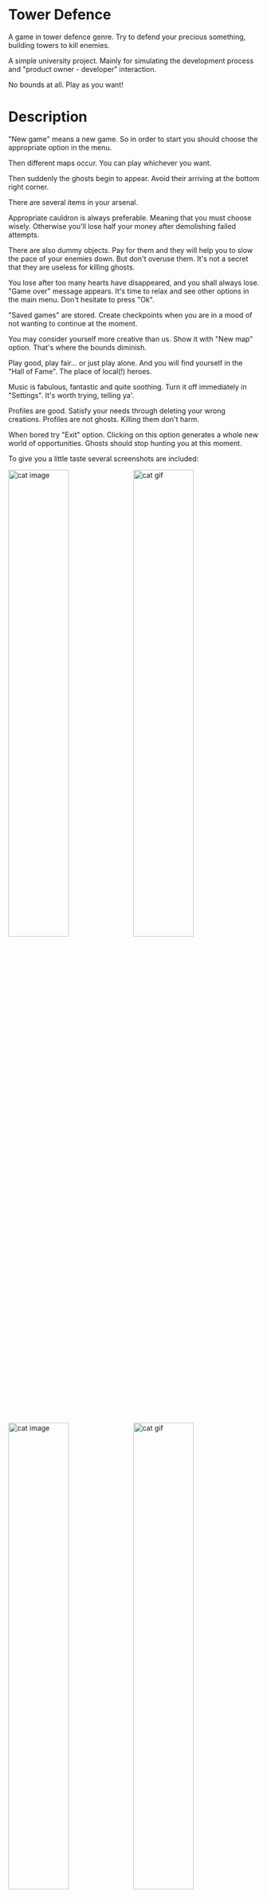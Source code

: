 # Tower Defence
A game in tower defence genre. Try to defend your precious something, building towers to kill enemies.

A simple university project. Mainly for simulating the development process and "product owner - developer" interaction.

No bounds at all. Play as you want!


# Description
"New game" means a new game. So in order to start you should choose the appropriate option in the menu.

Then different maps occur. You can play whichever you want.

Then suddenly the ghosts begin to appear. Avoid their arriving at the bottom right corner.

There are several items in your arsenal. 

Appropriate cauldron is always preferable. Meaning that you must choose wisely. Otherwise you'll lose half your money after demolishing failed attempts.

There are also dummy objects. Pay for them and they will help you to slow the pace of your enemies down. But don't overuse them. It's not a secret that they are useless for killing ghosts.

You lose after too many hearts have disappeared, and you shall always lose. "Game over" message appears. It's time to relax and see other options in the main menu. Don't hesitate to press "Ok".

"Saved games" are stored. Create checkpoints when you are in a mood of not wanting to continue at the moment.

You may consider yourself more creative than us. Show it with "New map" option. That's where the bounds diminish.

Play good, play fair... or just play alone. And you will find yourself in the "Hall of Fame". The place of local(!) heroes.

Music is fabulous, fantastic and quite soothing. Turn it off immediately in "Settings". It's worth trying, telling ya'. 

Profiles are good. Satisfy your needs through deleting your wrong creations. Profiles are not ghosts. Killing them don't harm.

When bored try "Exit" option. Clicking on this option generates a whole new world of opportunities. Ghosts should stop hunting you at this moment.

To give you a little taste several screenshots are included:

<img src="https://drive.google.com/uc?export=view&id=1orHodgVYfapTwoYm4A91C60ZYBnTayO_" width=49% alt="cat image"> <img src="https://drive.google.com/uc?export=view&id=1zIvFOv-aEP4h9klmHMJLAkeMglv1GjSB" width=49% alt="cat gif">
<img src="https://drive.google.com/uc?export=view&id=1NMJ2m_J1wa7cFWOBmMNjh_es_SOAaAtZ" width=49% alt="cat image"> <img src="https://drive.google.com/uc?export=view&id=1aH54VO_Rg3-sihbVHINkjSAMPFUudNdB" width=49% alt="cat gif">

